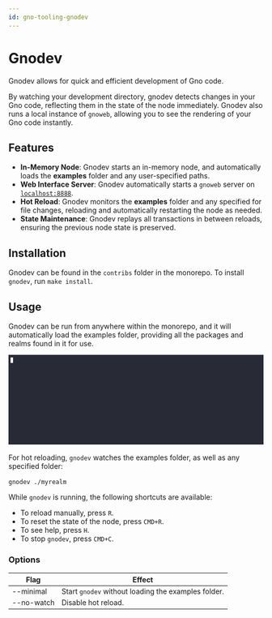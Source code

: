 ```yaml
---
id: gno-tooling-gnodev
---
```


# Gnodev

Gnodev allows for quick and efficient development of Gno code.

By watching your development directory, gnodev detects changes in your Gno
code, reflecting them in the state of the node immediately. Gnodev also runs a
local instance of `gnoweb`, allowing you to see the rendering of your Gno code instantly. 

## Features
- **In-Memory Node**: Gnodev starts an in-memory node, and automatically loads
the **examples** folder and any user-specified paths.
- **Web Interface Server**: Gnodev automatically starts a `gnoweb` server on
[`localhost:8888`](https://localhost:8888).
- **Hot Reload**: Gnodev monitors the **examples** folder and any specified for file changes,
reloading and automatically restarting the node as needed.
- **State Maintenance**: Gnodev replays all transactions in between reloads,
ensuring the previous node state is preserved.

## Installation
Gnodev can be found in the `contribs` folder in the monorepo.
To install `gnodev`, run `make install`.

## Usage
Gnodev can be run from anywhere within the monorepo, and it will automatically load the examples
folder, providing all the packages and realms found in it for use.

![gnodev_usage](../../assets/gno-tooling/gnodev/gnodev.gif)

For hot reloading, `gnodev` watches the examples folder, as well as any specified folder:
```
gnodev ./myrealm
```

While `gnodev` is running, the following shortcuts are available:
- To reload manually, press `R`.
- To reset the state of the node, press `CMD+R`.
- To see help, press `H`.
- To stop `gnodev`, press `CMD+C`.

### Options

| Flag       | Effect                                              |
|------------|-----------------------------------------------------|
| --minimal  | Start `gnodev` without loading the examples folder. |
| --no-watch | Disable hot reload.                                 |